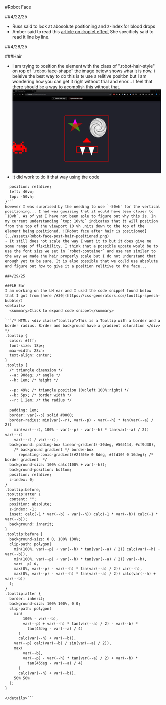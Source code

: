 #Robot Face

##4/22/25
- Russ said to look at abosolute positioning and z-index for blood drops
- Amber said to read this [article on droplet effect](https://deothemes.com/css-animated-rain-drop-effect/) She specificly said to read it line by line.

##4/28/25

###Hair
- I am trying to position the element with the class of ".robot-hair-style" on top of ".robot-face-shape" the image below shows what it is now. I beleive the best way to do this is to use a relitive position but I am wondering how you can get it right without trial and error... I feel that there should be a way to acomplish this without that. ![Robot face befor hair is moved](../assets/Robot-face-pre-hair-positioned.png)
- It did work to do it that way using the code 
```.robot-hair-style {
  position: relative;
  left: 46vw;
  top: -50vh;
}```
however I was surprised by the needing to use `-50vh` for the vertical positioning... I had was guessing that it would have been closer to `10vh`. As of yet I have not been able to figure out why this is. In my current understanding `top: 10vh;` indicates that it will position from the top of the viewport 10 vh units down to the top of the element being positioned. ![Robot face after hair is positioned](../assets/Robot-face-post-hair-positioned.png)
- It still does not scale the way I want it to but it does give me some range of flexibility. I think that a possible update would be to use the font size we set in `robot-container` and use rem similer to the way we made the hair properly scale but I do not understand that enough yet to be sure. It is also possible that we could use absolute and figure out how to give it a position relitive to the face... 

##4/29/25

###LH Ear
I am working on the LH ear and I used the code snippet found below that I got from [here /#30](https://css-generators.com/tooltip-speech-bubble/)
<details>
  <summary>Click to expand code snippet</summary>

```/* HTML: <div class="tooltip">This is a Tooltip with a border and a border radius. Border and background have a gradient coloration </div> */
.tooltip {
  color: #fff;
  font-size: 18px;
  max-width: 28ch;
  text-align: center;
}
.tooltip {
  /* triangle dimension */
  --a: 90deg; /* angle */
  --h: 1em; /* height */

  --p: 49%; /* triangle position (0%:left 100%:right) */
  --b: 5px; /* border width */
  --r: 1.2em; /* the radius */

  padding: 1em;
  border: var(--b) solid #0000;
  border-radius: min(var(--r), var(--p) - var(--h) * tan(var(--a) / 2))
    min(var(--r), 100% - var(--p) - var(--h) * tan(var(--a) / 2)) var(--r)
    var(--r) / var(--r);
  background: padding-box linear-gradient(-30deg, #563444, #cf9d38),
    /* background gradient */ border-box
      repeating-conic-gradient(#2f505e 0 8deg, #ffd109 0 16deg); /* border gradient  */
  background-size: 100% calc(100% + var(--h));
  background-position: bottom;
  position: relative;
  z-index: 0;
}
.tooltip:before,
.tooltip:after {
  content: "";
  position: absolute;
  z-index: -1;
  inset: calc(-1 * var(--b) - var(--h)) calc(-1 * var(--b)) calc(-1 * var(--b));
  background: inherit;
}
.tooltip:before {
  background-size: 0 0, 100% 100%;
  clip-path: polygon(
    min(100%, var(--p) + var(--h) * tan(var(--a) / 2)) calc(var(--h) + var(--b)),
    min(100%, var(--p) + var(--h) * tan(var(--a) / 2)) var(--h),
    var(--p) 0,
    max(0%, var(--p) - var(--h) * tan(var(--a) / 2)) var(--h),
    max(0%, var(--p) - var(--h) * tan(var(--a) / 2)) calc(var(--h) + var(--b))
  );
}
.tooltip:after {
  border: inherit;
  background-size: 100% 100%, 0 0;
  clip-path: polygon(
    min(
        100% - var(--b),
        var(--p) + var(--h) * tan(var(--a) / 2) - var(--b) *
          tan(45deg - var(--a) / 4)
      )
      calc(var(--h) + var(--b)),
    var(--p) calc(var(--b) / sin(var(--a) / 2)),
    max(
        var(--b),
        var(--p) - var(--h) * tan(var(--a) / 2) + var(--b) *
          tan(45deg - var(--a) / 4)
      )
      calc(var(--h) + var(--b)),
    50% 50%
  );
}

</details>```


